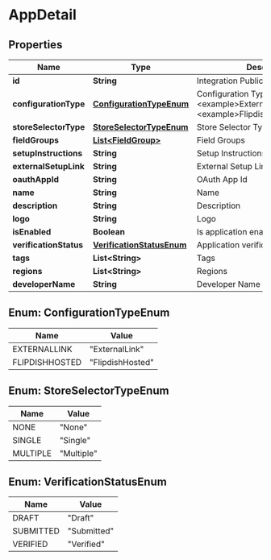 
# AppDetail

## Properties
Name | Type | Description | Notes
------------ | ------------- | ------------- | -------------
**id** | **String** | Integration Public Id | 
**configurationType** | [**ConfigurationTypeEnum**](#ConfigurationTypeEnum) | Configuration Type  &lt;example&gt;ExternalLink&lt;/example&gt;&lt;example&gt;FlipdishHosted&lt;/example&gt; | 
**storeSelectorType** | [**StoreSelectorTypeEnum**](#StoreSelectorTypeEnum) | Store Selector Type | 
**fieldGroups** | [**List&lt;FieldGroup&gt;**](FieldGroup.md) | Field Groups |  [optional]
**setupInstructions** | **String** | Setup Instructions |  [optional]
**externalSetupLink** | **String** | External Setup Link |  [optional]
**oauthAppId** | **String** | OAuth App Id | 
**name** | **String** | Name | 
**description** | **String** | Description | 
**logo** | **String** | Logo |  [optional]
**isEnabled** | **Boolean** | Is application enabled |  [optional]
**verificationStatus** | [**VerificationStatusEnum**](#VerificationStatusEnum) | Application verification status | 
**tags** | **List&lt;String&gt;** | Tags | 
**regions** | **List&lt;String&gt;** | Regions | 
**developerName** | **String** | Developer Name |  [optional]


<a name="ConfigurationTypeEnum"></a>
## Enum: ConfigurationTypeEnum
Name | Value
---- | -----
EXTERNALLINK | &quot;ExternalLink&quot;
FLIPDISHHOSTED | &quot;FlipdishHosted&quot;


<a name="StoreSelectorTypeEnum"></a>
## Enum: StoreSelectorTypeEnum
Name | Value
---- | -----
NONE | &quot;None&quot;
SINGLE | &quot;Single&quot;
MULTIPLE | &quot;Multiple&quot;


<a name="VerificationStatusEnum"></a>
## Enum: VerificationStatusEnum
Name | Value
---- | -----
DRAFT | &quot;Draft&quot;
SUBMITTED | &quot;Submitted&quot;
VERIFIED | &quot;Verified&quot;



